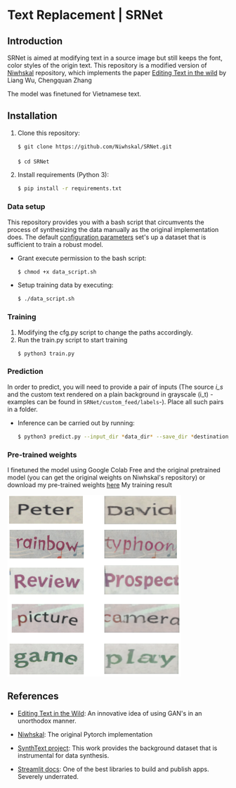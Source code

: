 # Text Replacement | SRNet

## Introduction
SRNet is aimed at modifying text in a source image but still keeps the font, color styles of the origin text. This repository is a modified version of [Niwhskal](https://github.com/Niwhskal/SRNet) repository, which implements the paper [Editing Text in the wild](https://arxiv.org/abs/1908.03047) by Liang Wu, Chengquan Zhang

The model was finetuned for Vietnamese text.


## Installation

1. Clone this repository:
    ```bash
    $ git clone https://github.com/Niwhskal/SRNet.git

    $ cd SRNet
    ```
2. Install requirements (Python 3):
    ```bash
    $ pip install -r requirements.txt
    ```

### Data setup

This repository provides you with a bash script that circumvents the process of synthesizing the data manually as the original implementation does. The default [configuration parameters](https://github.com/Niwhskal/SRNet/blob/582749370e356cb32396152f6078e1150b91212e/SRNet-Datagen/Synthtext/data_cfg.py#L10) set's up a dataset that is sufficient to train a robust model.

- Grant execute permission to the bash script:
    ```bash
    $ chmod +x data_script.sh
    ```
- Setup training data by executing:
    ```bash
    $ ./data_script.sh
    ```

### Training

1. Modifying the cfg.py script to change the paths accordingly.  
2. Run the train.py script to start training
    ```bash
    $ python3 train.py
    ```

### Prediction

In order to predict, you will need to provide a pair of inputs (The source *i_s* and the custom text rendered on a plain background in grayscale (i_t) -examples can be found in `SRNet/custom_feed/labels`-). Place all such pairs in a folder.  

- Inference can be carried out by running:
    ```bash
    $ python3 predict.py --input_dir *data_dir* --save_dir *destination_dir* --checkpoint *path_to_ckpt*
    ```

### Pre-trained weights

I finetuned the model using Google Colab Free and the original pretrained model (you can get the original weights on Niwhskal's repository) or download my pre-trained weights [here](https://drive.google.com/file/d/1FMyabJ5ivT3HVUfUeozqOpMqlU68V65K/view?usp=sharing)
My training result

![](media/pre-trained_result.png)



## References

* [Editing Text in the Wild](https://arxiv.org/abs/1908.03047): An innovative idea of using GAN's in an unorthodox manner. 

* [Niwhskal](https://github.com/youdao-ai/SRNet): The original Pytorch implementation 

* [SynthText project](https://github.com/ankush-me/SynthText): This work provides the background dataset that is instrumental for data synthesis.

* [Streamlit docs](https://www.streamlit.io/): One of the best libraries to build and publish apps. Severely underrated.
